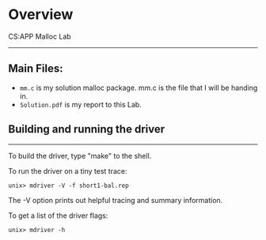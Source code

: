 # Overview
CS:APP Malloc Lab

***********
## Main Files:
  - `mm.c` is my solution malloc package. mm.c is the file that I	will be handing in.
  - `Solution.pdf` is my report to this Lab.

## Building and running the driver
*******************************
To build the driver, type "make" to the shell.

To run the driver on a tiny test trace:

	unix> mdriver -V -f short1-bal.rep

The -V option prints out helpful tracing and summary information.

To get a list of the driver flags:

	unix> mdriver -h
